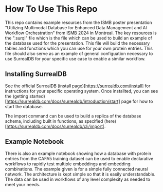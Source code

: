 # How To Use This Repo

This repo contains example resources from the ISMB poster presentation "Utilizing Multimodal Database for Enhanced Data Management and AI Workflow Orchestration" from ISMB 2024 in Montreal.
The key resources is the ".surql" file which is the file which can be used to build an example of the database used for the presentation. This file will build the necessary tables and functions which you can use
for your own protein entries. This file should also serve as an example of general configuation necessary to use SurrealDB for your specific use case to enable a similar workflow.

## Installing SurrealDB

See the official SurrealDB (install page)[https://surrealdb.com/install] for instructions for your specific operating system. Once installted, you can see the (getting started)[https://surrealdb.com/docs/surrealdb/introduction/start]
page for how to start the database.

The import command can be used to build a replica of the database schema, including built in functions, as specified (here)[https://surrealdb.com/docs/surrealdb/cli/import].

## Example Notebook
There is also an example notebook showing how a database with protein entries from the CAFA5 training dataset can be used to enable declarative workflows to rapidly test multiple embeddings and embedding combinations.
The example given is for a simple fully connected neural network. The architecture is kept simple so that it is easily understandable. The data can be used in workflows of any level complexity as needed to meet your needs.
